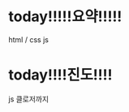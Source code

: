 
# today!!!!!요약!!!!!
html / css js


# today!!!!진도!!!!
js 클로저까지
<!--stackedit_data:
eyJoaXN0b3J5IjpbLTIwOTU2MDM1MTZdfQ==
-->